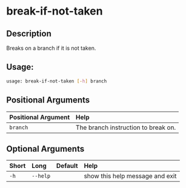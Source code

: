 



# break-if-not-taken

## Description


Breaks on a branch if it is not taken.
## Usage:


```bash
usage: break-if-not-taken [-h] branch

```
## Positional Arguments

|Positional Argument|Help|
| :--- | :--- |
|`branch`|The branch instruction to break on.|

## Optional Arguments

|Short|Long|Default|Help|
| :--- | :--- | :--- | :--- |
|`-h`|`--help`||show this help message and exit|
